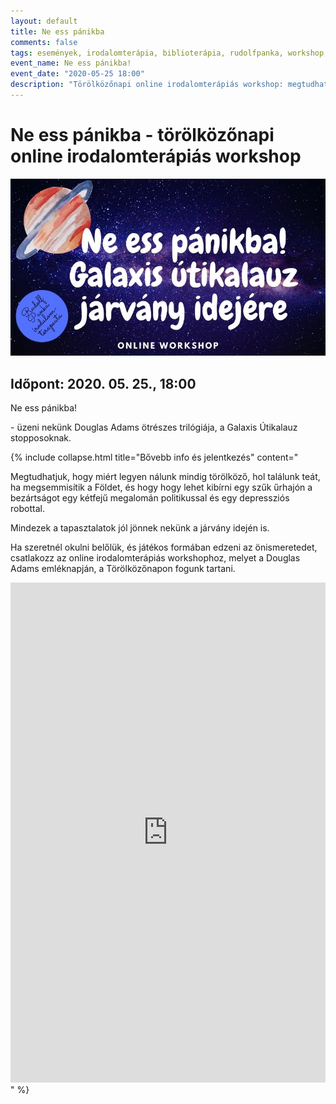 ```yaml
---
layout: default
title: Ne ess pánikba
comments: false
tags: események, irodalomterápia, biblioterápia, rudolfpanka, workshop, csoport
event_name: Ne ess pánikba! 
event_date: "2020-05-25 18:00"
description: "Törölközőnapi online irodalomterápiás workshop: megtudhatjuk, hogy miért legyen nálunk mindig törölköző, hol találunk teát, ha megsemmisítik a Földet, és hogy hogy lehet kibírni egy szűk űrhajón a bezártságot."
---
```


# Ne ess pánikba - törölközőnapi online irodalomterápiás workshop

![](/assets/img/events/dontpanic.jpg)

## Időpont: 2020. 05. 25., 18:00

Ne ess pánikba!

\- üzeni nekünk Douglas Adams ötrészes trilógiája, a Galaxis Útikalauz stopposoknak.

{% include collapse.html title="Bővebb info és jelentkezés" content="

Megtudhatjuk, hogy miért legyen nálunk mindig törölköző, hol találunk teát, ha megsemmisítik a Földet, és hogy hogy lehet kibírni egy szűk űrhajón a bezártságot egy kétfejű megalomán politikussal és egy depressziós robottal.

Mindezek a tapasztalatok jól jönnek nekünk a járvány idején is.

Ha szeretnél okulni belőlük, és játékos formában edzeni az önismeretedet, csatlakozz az online irodalomterápiás workshophoz, melyet a Douglas Adams emléknapján, a Törölközőnapon fogunk tartani.

<iframe src='https://docs.google.com/forms/d/e/1FAIpQLSdg6dMyQ4Z8XT6zDRTYfmg8CemiWrLa_vBuGxHLyzE-qO1bSQ/viewform?embedded=true' frameborder='0' height='800' width='100%' marginheight='0' marginwidth='0'>Loading…</iframe>" %}